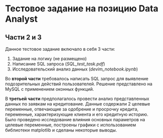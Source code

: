 # Тестовое задание на позицию Data Analyst
## Части 2 и 3
Данное тестовое задание включало в себя 3 части:
1. Задание на логику (не размещено)
2. Написание SQL запроса (*SQL_test_task.pdf*)
3. Исследовательский анализ данных (*devim_notebook.ipynb*)

Во **второй части** требовалось написать SQL запрос для выявление подозрительных действий пользователей. Решение представлено на MySQL с применением оконных функций.

В **третьей части** предполагалось провести анализ представленных данных по заявкам на кредитование. Данные содержали 2 целевые переменные, отвечающие за одобрение и просрочку кредита, переменные, характеризующие клиента и его кредитную историю. Было проведено исследование влияния основных параметров на целевые переменные, построены графики с использованием библиотеки matplotlib и сделаны некоторые выводы.

